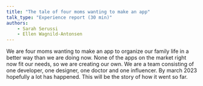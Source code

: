 ```yaml
---
title: "The tale of four moms wanting to make an app"
talk_type: "Experience report (30 min)"
authors:
    - Sarah Serussi
    - Ellen Wagnild-Antonsen
---
```

We are four moms wanting to make an app to organize our family life in a better way than we are doing now. None of the apps on the market right now fit our needs, so we are creating our own. We are a team consisting of one developer, one designer, one doctor and one influencer. By march 2023 hopefully a lot has happened. This will be the story of how it went so far.
